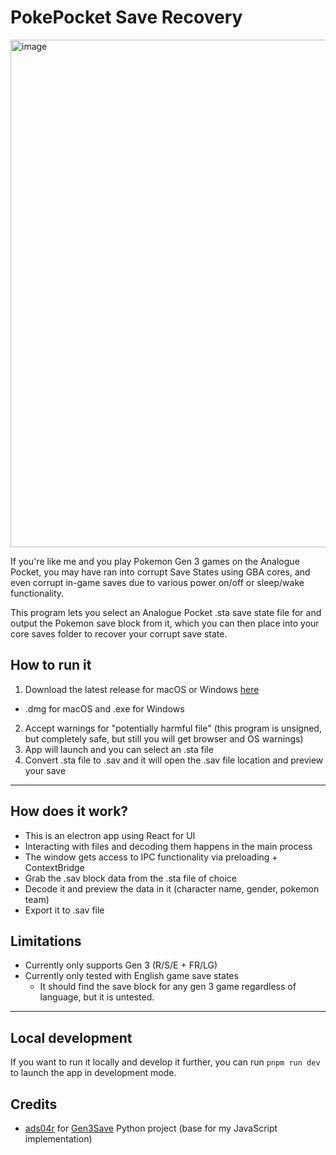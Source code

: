 # PokePocket Save Recovery
<img width="812" alt="image" src="https://github.com/Galkon/pokepocket-save-recovery/assets/1406556/ce415c8b-2c51-4db4-aec6-ff3fc1cac5d6">

If you're like me and you play Pokemon Gen 3 games on the Analogue Pocket, you may have ran into corrupt Save States using GBA cores, and even corrupt in-game saves due to various power on/off or sleep/wake functionality.

This program lets you select an Analogue Pocket .sta save state file for and output the Pokemon save block from it, which you can then place into your core saves folder to recover your corrupt save state.

## How to run it
1. Download the latest release for macOS or Windows [here](https://github.com/Galkon/pokepocket-save-recovery/releases)
  - .dmg for macOS and .exe for Windows
2. Accept warnings for "potentially harmful file" (this program is unsigned, but completely safe, but still you will get browser and OS warnings)
3. App will launch and you can select an .sta file
4. Convert .sta file to .sav and it will open the .sav file location and preview your save

---

## How does it work?
- This is an electron app using React for UI
- Interacting with files and decoding them happens in the main process
- The window gets access to IPC functionality via preloading + ContextBridge
- Grab the .sav block data from the .sta file of choice
- Decode it and preview the data in it (character name, gender, pokemon team)
- Export it to .sav file

## Limitations
- Currently only supports Gen 3 (R/S/E + FR/LG)
- Currently only tested with English game save states
  - It should find the save block for any gen 3 game regardless of language, but it is untested.

---

## Local development
If you want to run it locally and develop it further, you can run `pnpm run dev` to launch the app in development mode.

## Credits
- [ads04r](https://github.com/ads04r) for [Gen3Save](https://github.com/ads04r/Gen3Save/tree/master) Python project (base for my JavaScript implementation)
